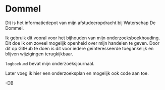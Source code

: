 # Dommel
Dit is het informatiedepot van mijn afstudeeropdracht bij Waterschap De Dommel.

Ik gebruik dit vooral voor het bijhouden van mijn onderzoeksboekhouding. Dit doe ik om zoveel mogelijk openheid over mijn handelen te geven. Door dit op GitHub te doen is dit voor iedere geïnteresseerde toegankelijk en blijven wijzigingen terugkijkbaar.

`logboek.md` bevat mijn onderzoeksjournaal.

Later voeg ik hier een onderzoeksplan en mogelijk ook code aan toe.

-DB

